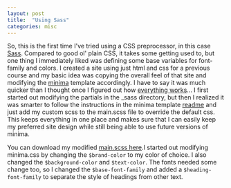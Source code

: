 ```yaml
---
layout: post
title:  "Using Sass"
categories: misc
---
```

So, this is the first time I've tried using a CSS preprocessor, in this case [Sass](https://sass-lang.com). Compared to good ol' plain CSS, it takes some getting used to, but one thing I immediately liked was defining some base variables for font-family and colors. I created a site using just html and css for a previous course and my basic idea was copying the overall feel of that site and modifying the [minima](https://github.com/jekyll/minima) template accordingly. I have to say it was much quicker than I thought once I figured out how [everything works](https://jekyllrb.com/docs/themes/)... I first started out modifying the partials in the _sass directory, but then I realized it was smarter to follow the instructions in the minima template [readme](https://github.com/jekyll/minima/blob/master/README.md) and just add my custom scss to the main.scss file to override the default css. This keeps everything in one place and makes sure that I can easily keep my preferred site design while still being able to use future versions of minima.

You can download my modified [main.scss here](/files/main.scss).I started out modifying minima.css by changing the `$brand-color` to my color of choice. I also changed the `$background-color` and `$text-color`. The fonts needed some change too, so I changed the `$base-font-family` and added a `$heading-font-family` to separate the style of headings from other text.